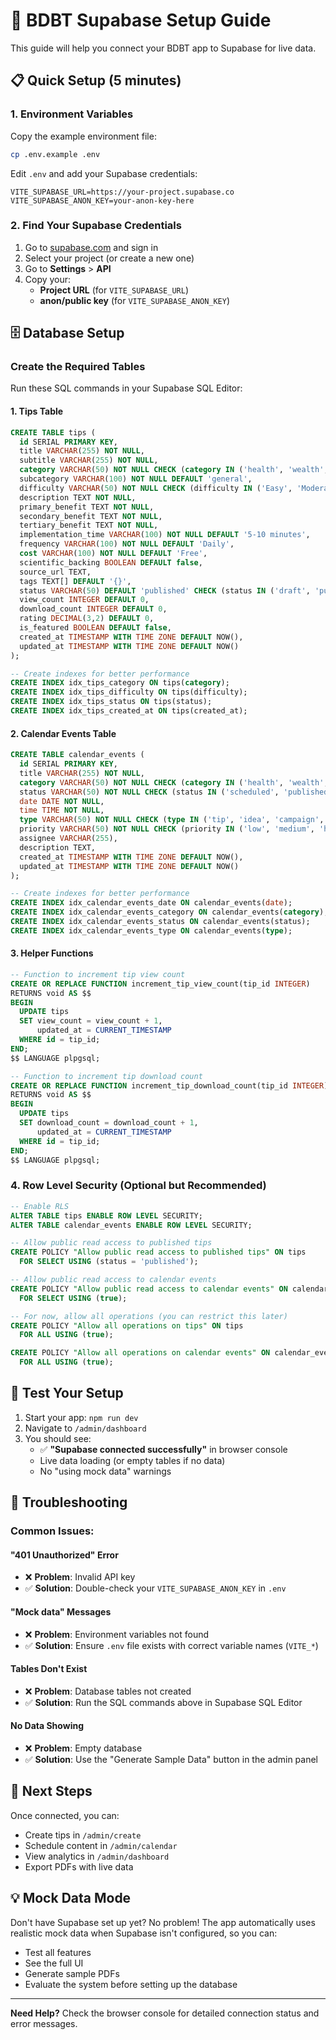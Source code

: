 # 🚀 BDBT Supabase Setup Guide

This guide will help you connect your BDBT app to Supabase for live data.

## 📋 Quick Setup (5 minutes)

### 1. Environment Variables
Copy the example environment file:
```bash
cp .env.example .env
```

Edit `.env` and add your Supabase credentials:
```env
VITE_SUPABASE_URL=https://your-project.supabase.co
VITE_SUPABASE_ANON_KEY=your-anon-key-here
```

### 2. Find Your Supabase Credentials
1. Go to [supabase.com](https://supabase.com) and sign in
2. Select your project (or create a new one)
3. Go to **Settings** > **API**
4. Copy your:
   - **Project URL** (for `VITE_SUPABASE_URL`)
   - **anon/public key** (for `VITE_SUPABASE_ANON_KEY`)

## 🗄️ Database Setup

### Create the Required Tables

Run these SQL commands in your Supabase SQL Editor:

#### 1. Tips Table
```sql
CREATE TABLE tips (
  id SERIAL PRIMARY KEY,
  title VARCHAR(255) NOT NULL,
  subtitle VARCHAR(255) NOT NULL,
  category VARCHAR(50) NOT NULL CHECK (category IN ('health', 'wealth', 'happiness')),
  subcategory VARCHAR(100) NOT NULL DEFAULT 'general',
  difficulty VARCHAR(50) NOT NULL CHECK (difficulty IN ('Easy', 'Moderate', 'Advanced')),
  description TEXT NOT NULL,
  primary_benefit TEXT NOT NULL,
  secondary_benefit TEXT NOT NULL,
  tertiary_benefit TEXT NOT NULL,
  implementation_time VARCHAR(100) NOT NULL DEFAULT '5-10 minutes',
  frequency VARCHAR(100) NOT NULL DEFAULT 'Daily',
  cost VARCHAR(100) NOT NULL DEFAULT 'Free',
  scientific_backing BOOLEAN DEFAULT false,
  source_url TEXT,
  tags TEXT[] DEFAULT '{}',
  status VARCHAR(50) DEFAULT 'published' CHECK (status IN ('draft', 'published', 'archived')),
  view_count INTEGER DEFAULT 0,
  download_count INTEGER DEFAULT 0,
  rating DECIMAL(3,2) DEFAULT 0,
  is_featured BOOLEAN DEFAULT false,
  created_at TIMESTAMP WITH TIME ZONE DEFAULT NOW(),
  updated_at TIMESTAMP WITH TIME ZONE DEFAULT NOW()
);

-- Create indexes for better performance
CREATE INDEX idx_tips_category ON tips(category);
CREATE INDEX idx_tips_difficulty ON tips(difficulty);
CREATE INDEX idx_tips_status ON tips(status);
CREATE INDEX idx_tips_created_at ON tips(created_at);
```

#### 2. Calendar Events Table
```sql
CREATE TABLE calendar_events (
  id SERIAL PRIMARY KEY,
  title VARCHAR(255) NOT NULL,
  category VARCHAR(50) NOT NULL CHECK (category IN ('health', 'wealth', 'happiness')),
  status VARCHAR(50) NOT NULL CHECK (status IN ('scheduled', 'published', 'draft')),
  date DATE NOT NULL,
  time TIME NOT NULL,
  type VARCHAR(50) NOT NULL CHECK (type IN ('tip', 'idea', 'campaign', 'review')),
  priority VARCHAR(50) NOT NULL CHECK (priority IN ('low', 'medium', 'high')),
  assignee VARCHAR(255),
  description TEXT,
  created_at TIMESTAMP WITH TIME ZONE DEFAULT NOW(),
  updated_at TIMESTAMP WITH TIME ZONE DEFAULT NOW()
);

-- Create indexes for better performance
CREATE INDEX idx_calendar_events_date ON calendar_events(date);
CREATE INDEX idx_calendar_events_category ON calendar_events(category);
CREATE INDEX idx_calendar_events_status ON calendar_events(status);
CREATE INDEX idx_calendar_events_type ON calendar_events(type);
```

#### 3. Helper Functions
```sql
-- Function to increment tip view count
CREATE OR REPLACE FUNCTION increment_tip_view_count(tip_id INTEGER)
RETURNS void AS $$
BEGIN
  UPDATE tips 
  SET view_count = view_count + 1,
      updated_at = CURRENT_TIMESTAMP
  WHERE id = tip_id;
END;
$$ LANGUAGE plpgsql;

-- Function to increment tip download count
CREATE OR REPLACE FUNCTION increment_tip_download_count(tip_id INTEGER)
RETURNS void AS $$
BEGIN
  UPDATE tips 
  SET download_count = download_count + 1,
      updated_at = CURRENT_TIMESTAMP
  WHERE id = tip_id;
END;
$$ LANGUAGE plpgsql;
```

### 4. Row Level Security (Optional but Recommended)
```sql
-- Enable RLS
ALTER TABLE tips ENABLE ROW LEVEL SECURITY;
ALTER TABLE calendar_events ENABLE ROW LEVEL SECURITY;

-- Allow public read access to published tips
CREATE POLICY "Allow public read access to published tips" ON tips
  FOR SELECT USING (status = 'published');

-- Allow public read access to calendar events
CREATE POLICY "Allow public read access to calendar events" ON calendar_events
  FOR SELECT USING (true);

-- For now, allow all operations (you can restrict this later)
CREATE POLICY "Allow all operations on tips" ON tips
  FOR ALL USING (true);

CREATE POLICY "Allow all operations on calendar events" ON calendar_events
  FOR ALL USING (true);
```

## 🎯 Test Your Setup

1. Start your app: `npm run dev`
2. Navigate to `/admin/dashboard`
3. You should see:
   - ✅ **"Supabase connected successfully"** in browser console
   - Live data loading (or empty tables if no data)
   - No "using mock data" warnings

## 🔧 Troubleshooting

### Common Issues:

#### "401 Unauthorized" Error
- ❌ **Problem**: Invalid API key
- ✅ **Solution**: Double-check your `VITE_SUPABASE_ANON_KEY` in `.env`

#### "Mock data" Messages
- ❌ **Problem**: Environment variables not found
- ✅ **Solution**: Ensure `.env` file exists with correct variable names (`VITE_*`)

#### Tables Don't Exist
- ❌ **Problem**: Database tables not created
- ✅ **Solution**: Run the SQL commands above in Supabase SQL Editor

#### No Data Showing
- ❌ **Problem**: Empty database
- ✅ **Solution**: Use the "Generate Sample Data" button in the admin panel

## 🚀 Next Steps

Once connected, you can:
- Create tips in `/admin/create`
- Schedule content in `/admin/calendar`
- View analytics in `/admin/dashboard`
- Export PDFs with live data

## 💡 Mock Data Mode

Don't have Supabase set up yet? No problem! The app automatically uses realistic mock data when Supabase isn't configured, so you can:
- Test all features
- See the full UI
- Generate sample PDFs
- Evaluate the system before setting up the database

---

**Need Help?** Check the browser console for detailed connection status and error messages.